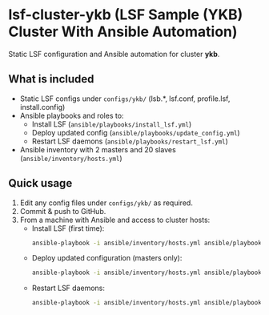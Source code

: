 # lsf-cluster-ykb (LSF Sample (YKB) Cluster With Ansible Automation)
Static LSF configuration and Ansible automation for cluster **ykb**.

## What is included
- Static LSF configs under `configs/ykb/` (lsb.*, lsf.conf, profile.lsf, install.config)
- Ansible playbooks and roles to:
  - Install LSF (`ansible/playbooks/install_lsf.yml`)
  - Deploy updated config (`ansible/playbooks/update_config.yml`)
  - Restart LSF daemons (`ansible/playbooks/restart_lsf.yml`)
- Ansible inventory with 2 masters and 20 slaves (`ansible/inventory/hosts.yml`)

## Quick usage
1. Edit any config files under `configs/ykb/` as required.
2. Commit & push to GitHub.
3. From a machine with Ansible and access to cluster hosts:
   - Install LSF (first time):
     ```bash
     ansible-playbook -i ansible/inventory/hosts.yml ansible/playbooks/install_lsf.yml
     ```
   - Deploy updated configuration (masters only):
     ```bash
     ansible-playbook -i ansible/inventory/hosts.yml ansible/playbooks/update_config.yml
     ```
   - Restart LSF daemons:
     ```bash
     ansible-playbook -i ansible/inventory/hosts.yml ansible/playbooks/restart_lsf.yml
     ```
